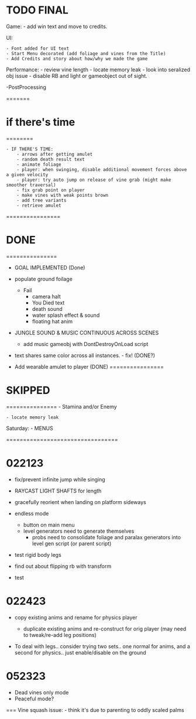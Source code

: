 # TODO FINAL


Game:
	- add win text and move to credits.
	

UI:
	
	- Font added for UI text
	- Start Menu decorated (add foliage and vines from the Title)
	- Add Credits and story about how/why we made the game

Performance:
	- review vine length
	- locate memory leak
	- look into seralized obj issue
	- disable RB and light or gameobject out of sight.

-PostProcessing



=======
# if there's time
========

	- IF THERE'S TIME:
		- arrows after getting amulet
		- random death result text
		- animate foliage
		- player: when swinging, disable additional movement forces above a given velocity
		- player: try auto jump on release of vine grab (might make smoother traversal)
		- fix grab point on player
		- make vines with weak points brown
		- add tree variants
		- retrieve amulet
		




================
# DONE #
===============

- GOAL IMPLEMENTED (Done)
- populate ground foilage
	- Fail
		- camera halt
		- You Died text
		- death sound
		- water splash effect & sound
		- floating hat anim
- JUNGLE SOUND & MUSIC CONTINUOUS ACROSS SCENES
	- add music gameobj with DontDestroyOnLoad script

- text shares same color across all instances. - fix! (DONE?)
- Add wearable amulet to player (DONE)
================
# SKIPPED #
===============
	- Stamina and/or Enemy
	

	- locate memory leak
	

Saturday: 
	- MENUS


=================================

# 022123

- fix/prevent infinite jump while singing
- RAYCAST LIGHT SHAFTS for length
- gracefully reorient when landing on platform sideways
- endless mode
	- button on main menu
	- level generators need to generate themselves
		- probs need to consolidate foliage and paralax generators into level gen script (or parent script)

- test rigid body legs
- find  out about flipping rb with transform 
- test 

# 022423

- copy existing anims and rename for physics player
	- duplicate existing anims and re-construct for orig player (may need to tweak/re-add leg positions)

- To deal with legs.. consider trying two sets.. one normal for anims, and a second for physics.. just enable/disable on the ground


# 052323
- Dead vines only mode
- Peaceful mode?

===
Vine squash issue:
	- think it's due to parenting to oddly scaled palms